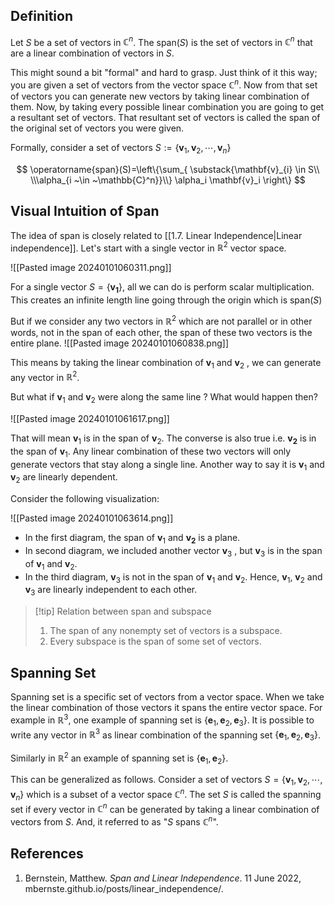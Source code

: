 ## Definition

Let $S$ be a set of vectors in $\mathbb{C}^n$. The $\text{span}(S)$ is the set of vectors in $\mathbb{C}^n$ that are a linear combination of vectors in $S$.  

This might sound a bit "formal" and hard to grasp. Just think of it this way; you are given a set of vectors from the vector space $\mathbb{C}^{n}$. Now from that set of vectors you can generate new vectors by taking linear combination of them. Now, by taking every possible linear combination you are going to get a resultant set of vectors. That resultant set of vectors is called the span of the original set of vectors you were given. 

Formally, consider a set of vectors $S:=\{ \mathbf{v}_{1}, \mathbf{v}_{2},\cdots,\mathbf{v}_{n}\}$

$$
\operatorname{span}(S)=\left\{\sum_{ \substack{\mathbf{v}_{i} \in S\\ \\\alpha_{i ~\in ~\mathbb{C}^n}}\\} \alpha_i \mathbf{v}_i \right\}
$$

## Visual Intuition of Span 

The idea of span is closely related to [[1.7. Linear Independence|Linear independence]]. Let's start with a single vector in $\mathbb{R}^2$ vector space. 

![[Pasted image 20240101060311.png]]

For a single vector $S=\{\mathbf{v_1}\}$, all we can do is perform scalar multiplication. This creates an infinite length line going through the origin which is $\text{span}(S)$ 

 But if we consider any two vectors in  $\mathbb{R}^2$ which are not parallel or in other words, not in the span of each other, the span of these two vectors is the entire plane. 
 ![[Pasted image 20240101060838.png]]

This means by taking the linear combination of $\mathbf{v}_{1}$ and $\mathbf{v}_{2}$ , we can generate any vector in $\mathbb{R}^2$.

But what if $\mathbf{v}_{1}$ and $\mathbf{v}_{2}$ were along the same line ? What would happen then?

![[Pasted image 20240101061617.png]]

That will mean $\mathbf{v}_{1}$ is in the span of $\mathbf{v}_{2}$. The converse is also true i.e. $\mathbf{v_{2}}$ is in the span of $\mathbf{v}_{1}$.  Any linear combination of these two vectors will only generate vectors that stay along a single line.  Another way to say it is $\mathbf{v}_{1}$ and $\mathbf{v}_{2}$
are linearly dependent.

Consider the following visualization:

![[Pasted image 20240101063614.png]]

- In the first diagram,  the span of $\mathbf{v}_{1}$ and $\mathbf{v_{2}}$ is a plane.
- In second diagram, we included another vector $\mathbf{v}_{3}$ , but  $\mathbf{v}_{3}$ is in the span of $\mathbf{v}_{1}$ and $\mathbf{v}_{2}$.
- In the third diagram, $\mathbf{v}_{3}$ is not in the span of $\mathbf{v}_{1}$ and $\mathbf{v}_{2}$. Hence, $\mathbf{v}_{1}$, $\mathbf{v}_{2}$ and $\mathbf{v}_{3}$ are linearly independent to each other.


> [!tip] Relation between span and subspace
> 1. The span of any nonempty set of vectors is a subspace.
> 2. Every subspace is the span of some set of vectors.

## Spanning Set

Spanning set is a specific set of vectors from a vector space. When we take the linear combination of those vectors it spans the entire vector space. For example in $\mathbb{R}^3$,  one example of spanning set is $\{ \mathbf{e}_{1},\mathbf{e}_{2},\mathbf{e}_{3}\}$. It is possible to write any vector in $\mathbb{R}^3$ as linear combination of the spanning set $\{ \mathbf{e}_{1},\mathbf{e}_{2},\mathbf{e}_{3}\}$.   

Similarly in $\mathbb{R}^2$ an example of spanning set is $\{ \mathbf{e}_1, \mathbf{e}_{2} \}$. 

This can be generalized as follows. Consider a set of vectors $S=\{ \mathbf{v}_{1}, \mathbf{v}_{2}, \cdots, \mathbf{v}_{n}\}$ which is a subset of a vector space $\mathbb{C}^n$. The set $S$ is called the spanning set if every vector in $\mathbb{C}^n$ can be generated by taking a linear combination of vectors from $S$.  And,  it referred to as "$S$ spans $\mathbb{C}^n$".


## References

1. Bernstein, Matthew. _Span and Linear Independence_. 11 June 2022, mbernste.github.io/posts/linear_independence/.
